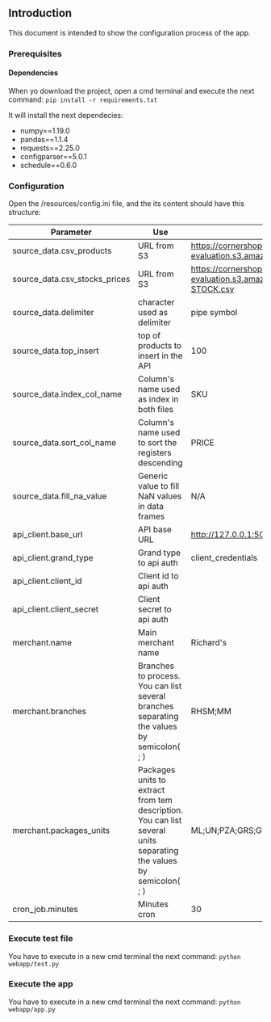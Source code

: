 ## Introduction
This document is intended to show the configuration process of the app.

### Prerequisites
#### Dependencies
When yo download the project, open a cmd terminal and execute the next command:
	`pip install -r requirements.txt`
	
It will install the next dependecies: 
- numpy==1.19.0
- pandas==1.1.4
- requests==2.25.0
- configparser==5.0.1
- schedule==0.6.0


### Configuration
Open the /resources/config.ini file, and the its content should have this structure:

| Parameter  | Use  | Value |
| ------------ | ------------ | ------------ |
| source_data.csv_products  | URL from S3 | https://cornershop-scrapers-evaluation.s3.amazonaws.com/public/PRODUCTS.csv |
| source_data.csv_stocks_prices  | URL from S3  | https://cornershop-scrapers-evaluation.s3.amazonaws.com/public/PRICES-STOCK.csv  |
| source_data.delimiter  | character used as delimiter | pipe symbol |
| source_data.top_insert  | top of products to insert in the API  | 100  |
| source_data.index_col_name  | Column's name used as index in both files  | SKU  |
| source_data.sort_col_name | Column's name used to sort the registers descending  | PRICE  |
| source_data.fill_na_value  | Generic value to fill NaN values in data frames  | N/A  |
| api_client.base_url  | API base URL  | http://127.0.0.1:5000  |
| api_client.grand_type  | Grand type to api auth | client_credentials |
| api_client.client_id  |  Client id to api auth |   |
| api_client.client_secret  | Client secret to api auth  |   |
| merchant.name  | Main merchant name  | Richard's  |
|  merchant.branches | Branches to process. You can list several branches separating the values by semicolon( ; ) |  RHSM;MM |ccc
|  merchant.packages_units | Packages units to extract from tem description. You can list several units separating the values by semicolon( ; ) |  ML;UN;PZA;GRS;GR;LT |
|  cron_job.minutes | Minutes cron  | 30  |

### Execute test file
You have to execute in a new cmd terminal the next command:
	`python webapp/test.py`

### Execute the app
You have to execute in a new cmd terminal the next command:
	`python webapp/app.py`